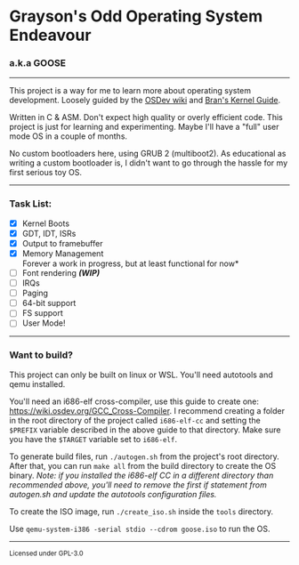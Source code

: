 # Grayson's Odd Operating System Endeavour
### a.k.a GOOSE

---

This project is a way for me to learn more about operating system development.
Loosely guided by the [OSDev wiki](https://wiki.osdev.org) and [Bran's Kernel Guide](http://www.osdever.net/bkerndev/Docs/title.htm).

Written in C & ASM. Don't expect high quality or overly efficient code. 
This project is just for learning and experimenting. Maybe I'll have a "full" user mode OS in a couple of months.

No custom bootloaders here, using GRUB 2 (multiboot2). As educational as writing a custom bootloader is, I didn't want
to go through the hassle for my first serious toy OS.

---

### Task List:
- [x] Kernel Boots
- [x] GDT, IDT, ISRs
- [x] Output to framebuffer
- [x] Memory Management  
Forever a work in progress, but at least functional for now*
- [ ] Font rendering ***(WIP)***
- [ ] IRQs
- [ ] Paging
- [ ] 64-bit support
- [ ] FS support
- [ ] User Mode!

---

### Want to build?
This project can only be built on linux or WSL. You'll need autotools and qemu installed.

You'll need an i686-elf cross-compiler, use this guide to create one: https://wiki.osdev.org/GCC_Cross-Compiler.
I recommend creating a folder in the root directory of the project called `i686-elf-cc` and setting the `$PREFIX` variable
described in the above guide to that directory. Make sure you have the `$TARGET` variable set to `i686-elf`.

To generate build files, run `./autogen.sh` from the project's root directory.
After that, you can run `make all` from the build directory to create the OS binary.
*Note: if you installed the i686-elf CC in a different directory than recommended above,
you'll need to remove the first if statement from autogen.sh and update the autotools configuration files.*

To create the ISO image, run `./create_iso.sh` inside the `tools` directory.

Use `qemu-system-i386 -serial stdio --cdrom goose.iso` to run the OS.

---

<sub>Licensed under GPL-3.0</sub>